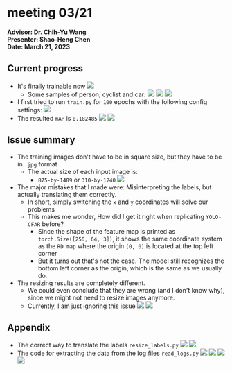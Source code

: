 # **meeting 03/21**

**Advisor: Dr. Chih-Yu Wang \
Presenter: Shao-Heng Chen \
Date: March 21, 2023**


## **Current progress**
- It's finally trainable now
    ![](https://i.imgur.com/Q8anAyR.png)
  - Some samples of person, cyclist and car:
    ![](https://i.imgur.com/2axeJNC.jpg)
    ![](https://i.imgur.com/w3ivjzM.jpg)
    ![](https://i.imgur.com/bbIMrqB.jpg)
- I first tried to run ```train.py``` for ```100``` epochs with the following config settings:
    ![](https://i.imgur.com/M2u8BtK.png)
- The resulted ```mAP``` is ```0.182485```
    ![](https://i.imgur.com/eGgLni0.png)
    ![](https://i.imgur.com/faPMJob.png)




## **Issue summary**
- The training images don't have to be in square size, but they have to be in ```.jpg``` format
  - The actual size of each input image is: 
    - ```875-by-1489``` or ```310-by-1240```
    ![](https://i.imgur.com/Cjg1AiQ.png)
- The major mistakes that I made were: Misinterpreting the labels, but actually translating them correctly.
    - In short, simply switching the ```x``` and ```y``` coordinates will solve our problems
    - This makes me wonder, How did I get it right when replicating ```YOLO-CFAR``` before?
      - Since the shape of the feature map is printed as ```torch.Size([256, 64, 3])```, it shows the same coordinate system as the ```RD map``` where the origin ```(0, 0)``` is located at the top left corner
      - But it turns out that's not the case. The model still recognizes the bottom left corner as the origin, which is the same as we usually do.
- The resizing results are completely different. 
  - We could even conclude that they are wrong (and I don't know why), since we might not need to resize images anymore. 
  - Currently, I am just ignoring this issue
  ![](https://i.imgur.com/QoYz9TP.jpg)
  ![](https://i.imgur.com/wexdIfa.png)



## **Appendix**
- The correct way to translate the labels ```resize_labels.py```
    ![](https://i.imgur.com/DoAn99t.png)
    ![](https://i.imgur.com/skwA1D3.png)
- The code for extracting the data from the log files ```read_logs.py```
    ![](https://i.imgur.com/yzPEsUE.png)
    ![](https://i.imgur.com/CEeq9LO.png)
    ![](https://i.imgur.com/EGTWlkP.png)
    ![](https://i.imgur.com/XIehPQV.png)




